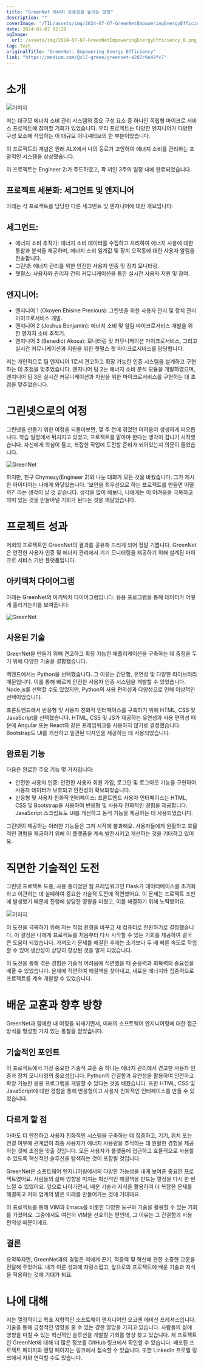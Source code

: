 ```yaml
---
title: "GreenNet 에너지 효율성을 높이는 방법"
description: ""
coverImage: "/TIL/assets/img/2024-07-07-GreenNetEmpoweringEnergyEfficiency_0.png"
date: 2024-07-07 02:28
ogImage:
  url: /assets/img/2024-07-07-GreenNetEmpoweringEnergyEfficiency_0.png
tag: Tech
originalTitle: "GreenNet: Empowering Energy Efficiency"
link: "https://medium.com/@x17-green/greennet-4287c9a49fc7"
---
```


# 소개

![이미지](/TIL/assets/img/2024-07-07-GreenNetEmpoweringEnergyEfficiency_0.png)

저는 대규모 에너지 소비 관리 시스템의 중요 구성 요소 중 하나인 독립형 마이크로 서비스 프로젝트에 참여할 기회가 있었습니다. 우리 프로젝트는 다양한 엔지니어가 다양한 구성 요소에 작업하는 이 대규모 이니셔티브의 한 부분이었습니다.

이 프로젝트의 개념은 원래 ALX에서 나의 동료가 고안하여 에너지 소비를 관리하는 포괄적인 시스템을 상상했습니다.

<!-- TIL 수평 -->

<ins class="adsbygoogle"
     style="display:block"
     data-ad-client="ca-pub-4877378276818686"
     data-ad-slot="1549334788"
     data-ad-format="auto"
     data-full-width-responsive="true"></ins>

<script>
(adsbygoogle = window.adsbygoogle || []).push({});
</script>

이 프로젝트는 Engineer 2:가 주도하였고, 꽉 끼인 3주의 일정 내에 완료되었습니다.

## 프로젝트 세분화: 세그먼트 및 엔지니어

아래는 각 프로젝트를 담당한 다른 세그먼트 및 엔지니어에 대한 개요입니다:

## 세그먼트:

<!-- TIL 수평 -->

<ins class="adsbygoogle"
     style="display:block"
     data-ad-client="ca-pub-4877378276818686"
     data-ad-slot="1549334788"
     data-ad-format="auto"
     data-full-width-responsive="true"></ins>

<script>
(adsbygoogle = window.adsbygoogle || []).push({});
</script>

- 에너지 소비 추적기: 에너지 소비 데이터를 수집하고 처리하여 에너지 사용에 대한 통찰과 분석을 제공하며, 에너지 소비 임계값 및 장치 오작동에 대한 사용자 알림을 전송합니다.
- 그린넷: 에너지 관리를 위한 안전한 사용자 인증 및 장치 모니터링.
- 챗펄스: 사용자와 관리자 간의 커뮤니케이션을 통한 실시간 사용자 지원 및 참여.

## 엔지니어:

- 엔지니어 1 (Okoyen Ebisine Precious): 그린넷을 위한 사용자 관리 및 장치 관리 마이크로서비스 개발.
- 엔지니어 2 (Joshua Benjamin): 에너지 소비 및 알림 마이크로서비스 개발을 위한 엔지지 소비 추적기.
- 엔지니어 3 (Benedict Akosa): 모니터링 및 커뮤니케이션 마이크로서비스, 그리고 실시간 커뮤니케이션과 지원을 위한 챗펄스 챗 마이크로서비스를 담당합니다.

저는 개인적으로 팀 엔지니어 1로서 견고하고 확장 가능한 인증 시스템을 설계하고 구현하는 데 초점을 맞추었습니다. 엔지니어 팀 2는 에너지 소비 분석 모듈을 개발하였으며, 엔지니어 팀 3은 실시간 커뮤니케이션과 지원을 위한 마이크로서비스를 구현하는 데 초점을 맞추었습니다.

<!-- TIL 수평 -->

<ins class="adsbygoogle"
     style="display:block"
     data-ad-client="ca-pub-4877378276818686"
     data-ad-slot="1549334788"
     data-ad-format="auto"
     data-full-width-responsive="true"></ins>

<script>
(adsbygoogle = window.adsbygoogle || []).push({});
</script>

# 그린넷으로의 여정

그린넷을 만들기 위한 여정을 되돌아보면, 몇 주 전에 겪었던 어려움이 생생하게 떠오릅니다. 학습 일정에서 뒤처지고 있었고, 프로젝트를 맡아야 한다는 생각이 겁나기 시작했습니다. 자신에게 의심이 들고, 복잡한 작업에 도전할 준비가 되어있는지 의문이 들었습니다.

![GreenNet](/TIL/assets/img/2024-07-07-GreenNetEmpoweringEnergyEfficiency_1.png)

하지만, 친구 Chymezy(Engineer 2)와 나눈 대화가 모든 것을 바꿨습니다. 그가 제시한 아이디어는 나에게 와닿았습니다. '보안을 최우선으로 하는 프로젝트를 만들면 어떨까?' 라는 생각이 날 것 같습니다. 생각을 많이 해보니, 나에게는 이 어려움을 극복하고 의미 있는 것을 만들어낼 기회가 된다는 것을 깨달았습니다.

<!-- TIL 수평 -->

<ins class="adsbygoogle"
     style="display:block"
     data-ad-client="ca-pub-4877378276818686"
     data-ad-slot="1549334788"
     data-ad-format="auto"
     data-full-width-responsive="true"></ins>

<script>
(adsbygoogle = window.adsbygoogle || []).push({});
</script>

# 프로젝트 성과

저희의 프로젝트인 GreenNet의 결과를 공유해 드리게 되어 정말 기쁩니다. GreenNet은 안전한 사용자 인증 및 에너지 관리에서 기기 모니터링을 제공하기 위해 설계된 마이크로 서비스 기반 플랫폼입니다.

## 아키텍처 다이어그램

아래는 GreenNet의 아키텍처 다이어그램입니다. 응용 프로그램을 통해 데이터가 어떻게 흘러가는지를 보여줍니다:

<!-- TIL 수평 -->

<ins class="adsbygoogle"
     style="display:block"
     data-ad-client="ca-pub-4877378276818686"
     data-ad-slot="1549334788"
     data-ad-format="auto"
     data-full-width-responsive="true"></ins>

<script>
(adsbygoogle = window.adsbygoogle || []).push({});
</script>

![GreenNet](/TIL/assets/img/2024-07-07-GreenNetEmpoweringEnergyEfficiency_2.png)

## 사용된 기술

GreenNet을 만들기 위해 견고하고 확장 가능한 애플리케이션을 구축하는 데 중점을 두기 위해 다양한 기술을 결합했습니다.

백엔드에서는 Python을 선택했습니다. 그 이유는 간단함, 유연성 및 다양한 라이브러리 때문입니다. 이를 통해 빠르게 안전한 사용자 인증 시스템을 개발할 수 있었습니다. Node.js를 선택할 수도 있었지만, Python의 사용 편의성과 다양성으로 인해 이상적인 선택이었습니다.

<!-- TIL 수평 -->

<ins class="adsbygoogle"
     style="display:block"
     data-ad-client="ca-pub-4877378276818686"
     data-ad-slot="1549334788"
     data-ad-format="auto"
     data-full-width-responsive="true"></ins>

<script>
(adsbygoogle = window.adsbygoogle || []).push({});
</script>

프론트엔드에서 반응형 및 사용자 친화적 인터페이스를 구축하기 위해 HTML, CSS 및 JavaScript를 선택했습니다. HTML, CSS 및 JS가 제공하는 유연성과 사용 편의성 때문에 Angular 또는 React와 같은 프레임워크를 사용하지 않기로 결정했습니다. Bootstrap도 UI를 개선하고 일관된 디자인을 제공하는 데 사용되었습니다.

## 완료된 기능

다음은 완료한 주요 기능 몇 가지입니다:

- 안전한 사용자 인증: 안전한 사용자 회원 가입, 로그인 및 로그아웃 기능을 구현하여 사용자 데이터가 보호되고 안전성이 확보되었습니다.
- 반응형 및 사용자 친화적 인터페이스: 프론트엔드 사용자 인터페이스는 HTML, CSS 및 Bootstrap을 사용하여 반응형 및 사용자 친화적인 경험을 제공합니다. JavaScript 스크립트도 UI를 개선하고 동적 기능을 제공하는 데 사용되었습니다.

<!-- TIL 수평 -->

<ins class="adsbygoogle"
     style="display:block"
     data-ad-client="ca-pub-4877378276818686"
     data-ad-slot="1549334788"
     data-ad-format="auto"
     data-full-width-responsive="true"></ins>

<script>
(adsbygoogle = window.adsbygoogle || []).push({});
</script>

그린넷이 제공하는 이러한 기능들은 그저 시작에 불과해요. 사용자들에게 원활하고 효율적인 경험을 제공하기 위해 이 플랫폼을 계속 발전시키고 개선하는 것을 기대하고 있어요.

# 직면한 기술적인 도전

그린넷 프로젝트 도중, 사용 중이었던 웹 프레임워크인 Flask가 데이터베이스를 초기화하고 이관하는 데 실패하여 중요한 기술적 도전에 직면했어요. 이 문제는 프로젝트 초반에 발생했기 때문에 진행에 상당한 영향을 미쳤고, 이를 해결하기 위해 노력했어요.

![이미지](/TIL/assets/img/2024-07-07-GreenNetEmpoweringEnergyEfficiency_3.png)

<!-- TIL 수평 -->

<ins class="adsbygoogle"
     style="display:block"
     data-ad-client="ca-pub-4877378276818686"
     data-ad-slot="1549334788"
     data-ad-format="auto"
     data-full-width-responsive="true"></ins>

<script>
(adsbygoogle = window.adsbygoogle || []).push({});
</script>

이 도전을 극복하기 위해 저는 작업 환경을 바꾸고 새 컴퓨터로 전환하기로 결정했습니다. 이 결정은 나에게 프로젝트를 처음부터 다시 시작할 수 있는 기회를 제공하여 결국 큰 도움이 되었습니다. 가져오기 문제를 해결한 후에는 초기보다 두 배 빠른 속도로 작업할 수 있어 생산성이 상당히 향상된 것을 알게 되었습니다.

이 도전을 통해 겪은 경험은 기술적 어려움에 직면했을 때 순응력과 회복력의 중요성을 배울 수 있었습니다. 문제에 직면하여 해결책을 찾아내고, 새로운 에너지와 집중력으로 프로젝트를 계속 개발할 수 있었습니다.

# 배운 교훈과 향후 방향

GreenNet과 함께한 내 여정을 되새기면서, 미래의 소프트웨어 엔지니어링에 대한 접근 방식을 형성할 가치 있는 통찰을 얻었습니다.

<!-- TIL 수평 -->

<ins class="adsbygoogle"
     style="display:block"
     data-ad-client="ca-pub-4877378276818686"
     data-ad-slot="1549334788"
     data-ad-format="auto"
     data-full-width-responsive="true"></ins>

<script>
(adsbygoogle = window.adsbygoogle || []).push({});
</script>

## 기술적인 포인트

이 프로젝트에서 가장 중요한 기술적 교훈 중 하나는 에너지 관리에서 견고한 사용자 인증과 장치 모니터링의 중요성입니다. Python의 간결함과 유연성을 활용하여 안전하고 확장 가능한 응용 프로그램을 개발할 수 있다는 것을 배웠습니다. 또한 HTML, CSS 및 JavaScript에 대한 경험을 통해 반응형이고 사용자 친화적인 인터페이스를 만들 수 있었습니다.

## 다르게 할 점

아마도 더 안전하고 사용자 친화적인 시스템을 구축하는 데 집중하고, 기기, 위치 또는 연결 여부에 관계없이 최종 사용자가 에너지 사용량을 추적하는 데 원활한 경험을 제공하는 것에 초점을 맞출 것입니다. 모든 사용자가 플랫폼에 접근하고 효율적으로 사용할 수 있도록 혁신적인 솔루션을 탐색하는 것이 포함될 것입니다.

<!-- TIL 수평 -->

<ins class="adsbygoogle"
     style="display:block"
     data-ad-client="ca-pub-4877378276818686"
     data-ad-slot="1549334788"
     data-ad-format="auto"
     data-full-width-responsive="true"></ins>

<script>
(adsbygoogle = window.adsbygoogle || []).push({});
</script>

GreenNet은 소프트웨어 엔지니어링에서의 다양한 가능성을 내게 보여준 중요한 프로젝트였어요. 사람들의 삶에 영향을 미치는 혁신적인 해결책을 만드는 열정을 다시 한 번 느낄 수 있었어요. 앞으로 나아가면서, 배운 기술과 지식을 활용하여 더 복잡한 문제를 해결하고 저와 업계의 밝은 미래를 만들어가는 것에 기대돼요.

이 프로젝트를 통해 VIM과 Emacs를 비롯한 다양한 도구와 기술을 활용할 수 있는 기회를 가졌어요. 그중에서도 여전히 VIM을 선호하는 편인데, 그 이유는 그 간결함과 사용 편의성 때문이에요.

## 결론

요약하자면, GreenNet과의 경험은 저에게 끈기, 적응력 및 혁신에 관한 소중한 교훈을 전달해 주었어요. 내가 이룬 성과에 자랑스럽고, 앞으로의 프로젝트에 배운 기술과 지식을 적용하는 것에 기대가 되요.

<!-- TIL 수평 -->

<ins class="adsbygoogle"
     style="display:block"
     data-ad-client="ca-pub-4877378276818686"
     data-ad-slot="1549334788"
     data-ad-format="auto"
     data-full-width-responsive="true"></ins>

<script>
(adsbygoogle = window.adsbygoogle || []).push({});
</script>

# 나에 대해

저는 열정적이고 목표 지향적인 소프트웨어 엔지니어인 오코옌 에비신 프레셔스입니다. 기술을 통해 긍정적인 영향을 줄 수 있는 강한 열망을 가지고 있습니다. 사람들의 삶에 영향을 미칠 수 있는 혁신적인 솔루션을 개발할 기회를 항상 찾고 있습니다. 제 프로젝트인 GreenNet에 대해 더 많은 정보를 GitHub 링크에서 확인할 수 있습니다. 배포된 프로젝트 페이지와 랜딩 페이지는 링크에서 접속할 수 있습니다. 또한 LinkedIn 프로필 링크에서 저와 연락할 수도 있습니다.
